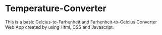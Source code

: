 # Temperature-Converter

This is a basic Celcius-to-Farhenheit and Farhenheit-to-Celcius Converter Web App created by using Html, CSS and Javascript.
